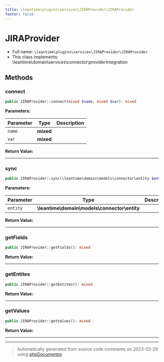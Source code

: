 ```yaml
---
title: \leantime\plugins\services\JIRAProvider\JIRAProvider
footer: false
---
```


# JIRAProvider





* Full name: `\leantime\plugins\services\JIRAProvider\JIRAProvider`
* This class implements: \leantime\domain\services\connector\providerIntegration



## Methods

### connect



```php
public JIRAProvider::connect(mixed $name, mixed $var): mixed
```








**Parameters:**

| Parameter | Type | Description |
|-----------|------|-------------|
| `name` | **mixed** |  |
| `var` | **mixed** |  |


**Return Value:**





---
### sync



```php
public JIRAProvider::sync(\leantime\domain\models\connector\entity $entity): mixed
```








**Parameters:**

| Parameter | Type | Description |
|-----------|------|-------------|
| `entity` | **\leantime\domain\models\connector\entity** |  |


**Return Value:**





---
### getFields



```php
public JIRAProvider::getFields(): mixed
```









**Return Value:**





---
### getEntites



```php
public JIRAProvider::getEntites(): mixed
```









**Return Value:**





---
### getValues



```php
public JIRAProvider::getValues(): mixed
```









**Return Value:**





---


---
> Automatically generated from source code comments on 2023-02-28 using [phpDocumentor](http://www.phpdoc.org/)
